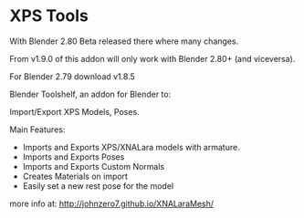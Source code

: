 # XPS Tools 
With Blender 2.80 Beta released there where many changes.

From v1.9.0 of this addon will only work with Blender 2.80+ (and viceversa).

For Blender 2.79 download v1.8.5



Blender Toolshelf, an addon for Blender to:

Import/Export XPS Models, Poses.

Main Features:
- Imports and Exports XPS/XNALara models with armature.
- Imports and Exports Poses
- Imports and Exports Custom Normals
- Creates Materials on import
- Easily set a new rest pose for the model

more info at:
http://johnzero7.github.io/XNALaraMesh/


